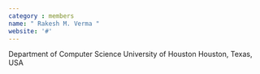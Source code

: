 ```yaml
---
category : members
name: " Rakesh M. Verma " 
website: '#'
---
```

Department of Computer Science
University of Houston
Houston, Texas, USA

